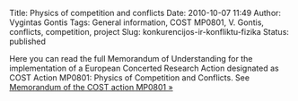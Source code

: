 Title: Physics of competition and conflicts
Date: 2010-10-07 11:49
Author: Vygintas Gontis
Tags: General information, COST MP0801, V. Gontis, conflicts, competition, project
Slug: konkurencijos-ir-konfliktu-fizika
Status: published

Here you can read the full Memorandum of Understanding for the
implementation of a European Concerted Research Action designated as
COST Action MP0801: Physics of Competition and Conflicts. See [Memorandum of
the COST action MP0801 &raquo;](/uploads/2010/10/Memorandum-MP0801-e.pdf)

